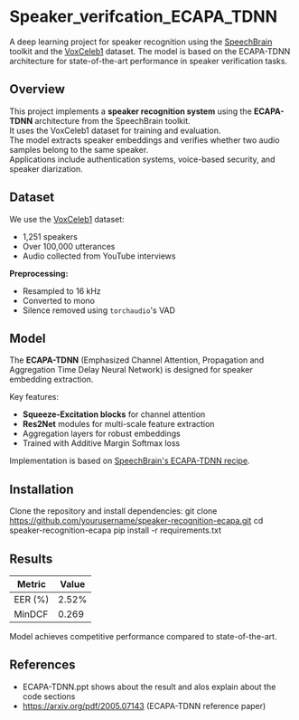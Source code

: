 # Speaker_verifcation_ECAPA_TDNN

A deep learning project for speaker recognition using the [SpeechBrain](https://speechbrain.github.io/) toolkit and the [VoxCeleb1](http://www.robots.ox.ac.uk/~vgg/data/voxceleb/) dataset. The model is based on the ECAPA-TDNN architecture for state-of-the-art performance in speaker verification tasks.



## Overview
This project implements a **speaker recognition system** using the **ECAPA-TDNN** architecture from the SpeechBrain toolkit.  
It uses the VoxCeleb1 dataset for training and evaluation.  
The model extracts speaker embeddings and verifies whether two audio samples belong to the same speaker.  
Applications include authentication systems, voice-based security, and speaker diarization.


## Dataset
We use the [VoxCeleb1](http://www.robots.ox.ac.uk/~vgg/data/voxceleb/) dataset:
- 1,251 speakers
- Over 100,000 utterances
- Audio collected from YouTube interviews

**Preprocessing:**
- Resampled to 16 kHz
- Converted to mono
- Silence removed using `torchaudio`'s VAD



## Model
The **ECAPA-TDNN** (Emphasized Channel Attention, Propagation and Aggregation Time Delay Neural Network) is designed for speaker embedding extraction.

Key features:
- **Squeeze-Excitation blocks** for channel attention
- **Res2Net** modules for multi-scale feature extraction
- Aggregation layers for robust embeddings
- Trained with Additive Margin Softmax loss

Implementation is based on [SpeechBrain's ECAPA-TDNN recipe](https://speechbrain.github.io/recipes/VoxCeleb/SpeakerRec.html).


## Installation
Clone the repository and install dependencies:
git clone https://github.com/yourusername/speaker-recognition-ecapa.git
cd speaker-recognition-ecapa
pip install -r requirements.txt


## Results
| Metric       | Value  |
|--------------|--------|
| EER (%)      | 2.52%  |
| MinDCF       | 0.269  |

Model achieves competitive performance compared to state-of-the-art.

## References
- ECAPA-TDNN.ppt shows about the result and alos explain about the code sections
- https://arxiv.org/pdf/2005.07143 (ECAPA-TDNN reference paper)

